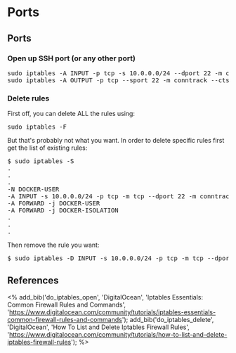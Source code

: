 # Ports

## Ports

### Open up SSH port (or any other port)

<pre>
sudo iptables -A INPUT -p tcp -s 10.0.0.0/24 --dport 22 -m conntrack --ctstate NEW,ESTABLISHED -j ACCEPT
sudo iptables -A OUTPUT -p tcp --sport 22 -m conntrack --ctstate ESTABLISHED -j ACCEPT
</pre>

### Delete rules
First off, you can delete ALL the rules using:
<pre>
sudo iptables -F
</pre>

But that's probably not what you want. In order to delete specific rules first get the list of existing rules:
<pre>
$ sudo iptables -S
.
.
.
-N DOCKER-USER
-A INPUT -s 10.0.0.0/24 -p tcp -m tcp --dport 22 -m conntrack --ctstate NEW,ESTABLISHED -j ACCEPT
-A FORWARD -j DOCKER-USER
-A FORWARD -j DOCKER-ISOLATION
.
.
.
</pre>

Then remove the rule you want:
<pre>
$ sudo iptables -D INPUT -s 10.0.0.0/24 -p tcp -m tcp --dport 22 -m conntrack --ctstate NEW,ESTABLISHED -j ACCEPT
</pre>


## References
<%
add_bib('do_iptables_open', 'DigitalOcean', 'Iptables Essentials: Common Firewall Rules and Commands', 'https://www.digitalocean.com/community/tutorials/iptables-essentials-common-firewall-rules-and-commands');
add_bib('do_iptables_delete', 'DigitalOcean', 'How To List and Delete Iptables Firewall Rules', 'https://www.digitalocean.com/community/tutorials/how-to-list-and-delete-iptables-firewall-rules');
%>

